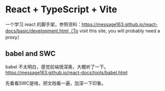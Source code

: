 # React + TypeScript + Vite

一个学习 react 的脚手架，参照资料：https://message163.github.io/react-docs/basic/development.html（To visit this site, you will probably need a proxy）


## babel and SWC

babel 不太明白，感觉前端很深奥，大概听了一下。
https://message163.github.io/react-docs/tools/babel.html

先看看SWC是啥，把文档看一遍，加深一下印象。